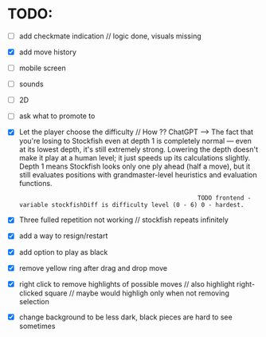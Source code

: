 
# TODO:
- [ ] add checkmate indication // logic done, visuals missing
- [x] add move history
- [ ] mobile screen
- [ ] sounds
- [ ] 2D
- [ ] ask what to promote to
- [x] Let the player choose the difficulty // How ??  ChatGPT --> The fact that you're losing to Stockfish even at depth 1 is completely normal — even at its lowest depth, it's
                                                                    still extremely strong. Lowering the depth doesn't make it play at a human level; it just speeds up its calculations slightly. Depth 1 means Stockfish looks only one ply ahead 
                                                                    (half a move), but it still evaluates positions with grandmaster-level heuristics and evaluation functions. 
                                                           
                                                        TODO frontend - variable stockfishDiff is difficulty level (0 - 6) 0 - hardest.

- [x] Three fulled repetition not working // stockfish repeats infinitely
- [x] add a way to resign/restart
- [x] add option to play as black
- [x] remove yellow ring after drag and drop move
- [x] right click to remove highlights of possible moves // also highlight right-clicked square // maybe would highligh only when not removing selection
- [x] change background to be less dark, black pieces are hard to see sometimes
